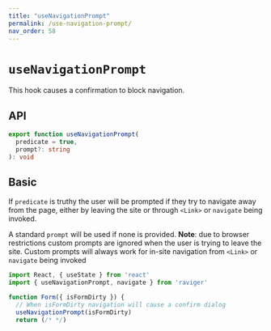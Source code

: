 ```yaml
---
title: "useNavigationPrompt"
permalink: /use-navigation-prompt/
nav_order: 58
---
```


# `useNavigationPrompt`

This hook causes a confirmation to block navigation.

## API

```typescript
export function useNavigationPrompt(
  predicate = true,
  prompt?: string
): void
```

## Basic


If `predicate` is truthy the user will be prompted if they try to navigate away from the page, either by leaving the site or through `<Link>` or `navigate` being invoked.

A standard `prompt` will be used if none is provided. **Note**: due to browser restrictions custom prompts are ignored when the user is trying to leave the site. Custom prompts will always work for in-site navigation from `<Link>` or `navigate` being invoked

```jsx
import React, { useState } from 'react'
import { useNavigationPrompt, navigate } from 'raviger'

function Form({ isFormDirty }) {
  // When isFormDirty navigation will cause a confirm dialog
  useNavigationPrompt(isFormDirty)
  return (/* */)
```


